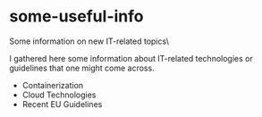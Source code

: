# some-useful-info
Some information on new IT-related topics\\

I gathered here some information about IT-related technologies or guidelines that one might come across. 

* Containerization
* Cloud Technologies
* Recent EU Guidelines
